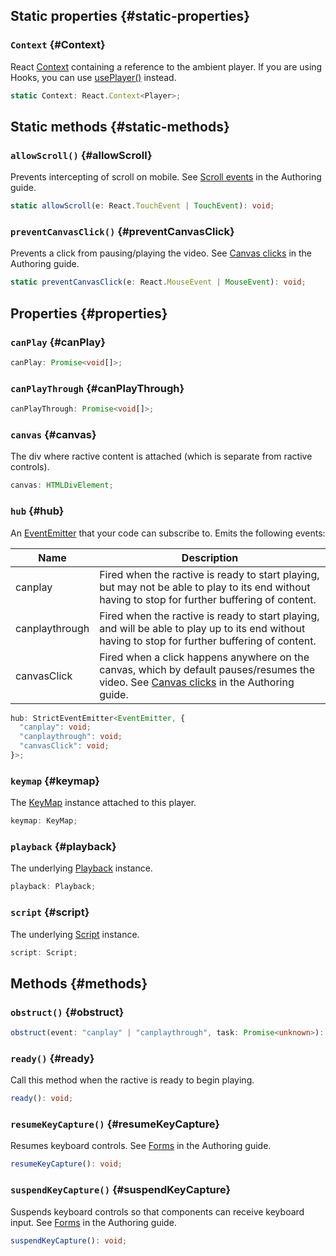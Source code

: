 ## Static properties {#static-properties}

### `Context` {#Context}

React [Context](https://reactjs.org/docs/context.html) containing a reference to the ambient player. If you are using Hooks, you can use [usePlayer()](/docs/reference/hooks#usePlayer) instead.

```typescript
static Context: React.Context<Player>;
```

## Static methods {#static-methods}

### `allowScroll()` {#allowScroll}

Prevents intercepting of scroll on mobile. See [Scroll events](/docs/guide/authoring#scroll-events) in the Authoring guide.

```typescript
static allowScroll(e: React.TouchEvent | TouchEvent): void;
```

### `preventCanvasClick()` {#preventCanvasClick}

Prevents a click from pausing/playing the video. See [Canvas clicks](/docs/guide/authoring#canvas-clicks) in the Authoring guide.

```typescript
static preventCanvasClick(e: React.MouseEvent | MouseEvent): void;
```

## Properties {#properties}

### `canPlay` {#canPlay}

```typescript
canPlay: Promise<void[]>;
```

### `canPlayThrough` {#canPlayThrough}

```typescript
canPlayThrough: Promise<void[]>;
```

### `canvas` {#canvas}

The div where ractive content is attached (which is separate from ractive controls).

```typescript
canvas: HTMLDivElement;
```

### `hub` {#hub}

An [EventEmitter](https://nodejs.org/api/events.html#events_class_eventemitter) that your code can subscribe to. Emits the following events:

| Name           | Description |
| -------------- | ----------- |
| canplay        | Fired when the ractive is ready to start playing, but may not be able to play to its end without having to stop for further buffering of content. |
| canplaythrough | Fired when the ractive is ready to start playing, and will be able to play up to its end without having to stop for further buffering of content. |
| canvasClick    | Fired when a click happens anywhere on the canvas, which by default pauses/resumes the video. See [Canvas clicks](/docs/guide/authoring#canvas-clicks) in the Authoring guide. |

```typescript
hub: StrictEventEmitter<EventEmitter, {
  "canplay": void;
  "canplaythrough": void;
  "canvasClick": void;
}>;
```

### `keymap` {#keymap}

The [KeyMap](/docs/reference/KeyMap/) instance attached to this player.

```typescript
keymap: KeyMap;
```

### `playback` {#playback}

The underlying [Playback](/docs/reference/Playback/) instance.

```typescript
playback: Playback;
```

### `script` {#script}

The underlying [Script](/docs/reference/Script/) instance.

```typescript
script: Script;
```

## Methods {#methods}

### `obstruct()` {#obstruct}

```typescript
obstruct(event: "canplay" | "canplaythrough", task: Promise<unknown>): void;
```

### `ready()` {#ready}

Call this method when the ractive is ready to begin playing.

```typescript
ready(): void;
```

### `resumeKeyCapture()` {#resumeKeyCapture}

Resumes keyboard controls. See [Forms](/docs/guide/authoring#forms) in the Authoring guide.

```typescript
resumeKeyCapture(): void;
```

### `suspendKeyCapture()` {#suspendKeyCapture}

Suspends keyboard controls so that components can receive keyboard input. See [Forms](/docs/guide/authoring#forms) in the Authoring guide.

```typescript
suspendKeyCapture(): void;
```
